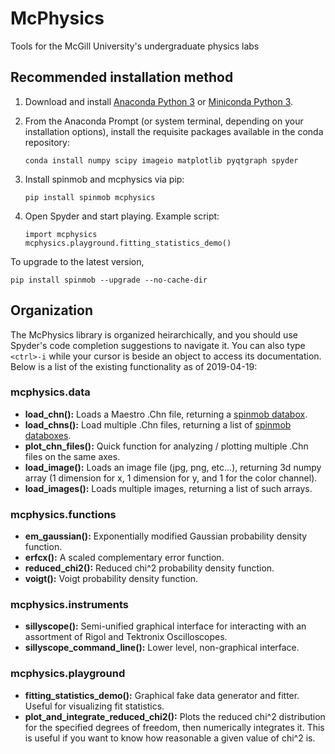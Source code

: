 # McPhysics
Tools for the McGill University's undergraduate physics labs

## Recommended installation method

1. Download and install [Anaconda Python 3](https://www.anaconda.com/distribution/) or [Miniconda Python 3](https://docs.conda.io/en/latest/miniconda.html).

2. From the Anaconda Prompt (or system terminal, depending on your installation options), install the requisite packages available in the conda repository:
   ```
   conda install numpy scipy imageio matplotlib pyqtgraph spyder
   ```
3. Install spinmob and mcphysics via pip:
   ```
   pip install spinmob mcphysics
   ```
4. Open Spyder and start playing. Example script:
   ```
   import mcphysics
   mcphysics.playground.fitting_statistics_demo()
   ```
To upgrade to the latest version,
```
pip install spinmob --upgrade --no-cache-dir
```

## Organization
The McPhysics library is organized heirarchically, and you should use Spyder's code completion suggestions to navigate it. You can also type `<ctrl>-i` while your cursor is beside an object to access its documentation. Below is a list of the existing functionality as of 2019-04-19:

### mcphysics.data
 * __load_chn():__ Loads a Maestro .Chn file, returning a [spinmob databox](https://github.com/Spinmob/spinmob/wiki/2.-Data-Handling).
 * __load_chns():__ Load multiple .Chn files, returning a list of [spinmob databoxes](https://github.com/Spinmob/spinmob/wiki/2.-Data-Handling).
 * __plot_chn_files():__ Quick function for analyzing / plotting multiple .Chn files on the same axes.
 * __load_image():__ Loads an image file (jpg, png, etc...), returning 3d numpy array (1 dimension for x, 1 dimension for y, and 1 for the color channel).
 * __load_images():__ Loads multiple images, returning a list of such arrays.
 
 ### mcphysics.functions
  * __em_gaussian():__ Exponentially modified Gaussian probability density function.
  * __erfcx():__ A scaled complementary error function.
  * __reduced_chi2():__ Reduced chi^2 probability density function.
  * __voigt():__ Voigt probability density function.
 
 ### mcphysics.instruments
  * __sillyscope():__ Semi-unified graphical interface for interacting with an assortment of Rigol and Tektronix Oscilloscopes.
  * __sillyscope_command_line():__ Lower level, non-graphical interface.
  
 ### mcphysics.playground
  * __fitting_statistics_demo():__ Graphical fake data generator and fitter. Useful for visualizing fit statistics.
  * __plot_and_integrate_reduced_chi2():__ Plots the reduced chi^2 distribution for the specified degrees of freedom, then numerically integrates it. This is useful if you want to know how reasonable a given value of chi^2 is.
